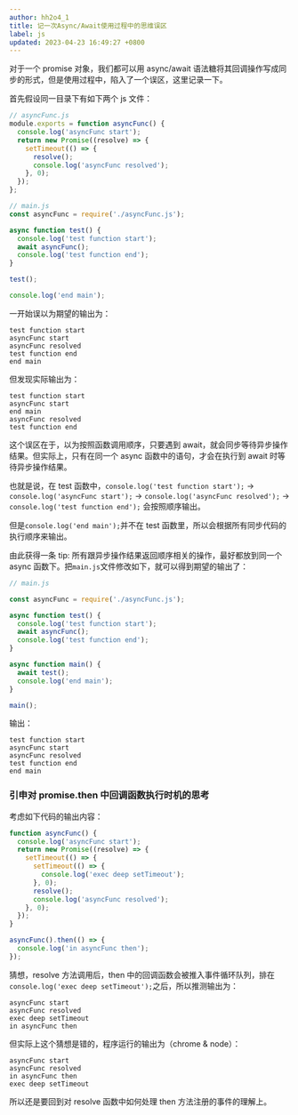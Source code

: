 ```yaml
---
author: hh2o4_1
title: 记一次Async/Await使用过程中的思维误区
label: js
updated: 2023-04-23 16:49:27 +0800
---
```


对于一个 promise 对象，我们都可以用 async/await 语法糖将其回调操作写成同步的形式，但是使用过程中，陷入了一个误区，这里记录一下。

首先假设同一目录下有如下两个 js 文件：

```js
// asyncFunc.js
module.exports = function asyncFunc() {
  console.log('asyncFunc start');
  return new Promise((resolve) => {
    setTimeout(() => {
      resolve();
      console.log('asyncFunc resolved');
    }, 0);
  });
};
```

```js
// main.js
const asyncFunc = require('./asyncFunc.js');

async function test() {
  console.log('test function start');
  await asyncFunc();
  console.log('test function end');
}

test();

console.log('end main');
```

一开始误以为期望的输出为：

```
test function start
asyncFunc start
asyncFunc resolved
test function end
end main
```

但发现实际输出为：

```
test function start
asyncFunc start
end main
asyncFunc resolved
test function end
```

这个误区在于，以为按照函数调用顺序，只要遇到 await，就会同步等待异步操作结果。但实际上，只有在同一个 async 函数中的语句，才会在执行到 await 时等待异步操作结果。

也就是说，在 test 函数中，`console.log('test function start');` -> `console.log('asyncFunc start');` -> `console.log('asyncFunc resolved');` -> `console.log('test function end');` 会按照顺序输出。

但是`console.log('end main');`并不在 test 函数里，所以会根据所有同步代码的执行顺序来输出。

由此获得一条 tip: 所有跟异步操作结果返回顺序相关的操作，最好都放到同一个 async 函数下。把`main.js`文件修改如下，就可以得到期望的输出了：

```js
// main.js

const asyncFunc = require('./asyncFunc.js');

async function test() {
  console.log('test function start');
  await asyncFunc();
  console.log('test function end');
}

async function main() {
  await test();
  console.log('end main');
}

main();
```

输出：

```
test function start
asyncFunc start
asyncFunc resolved
test function end
end main
```

### 引申对 promise.then 中回调函数执行时机的思考

考虑如下代码的输出内容：

```js
function asyncFunc() {
  console.log('asyncFunc start');
  return new Promise((resolve) => {
    setTimeout(() => {
      setTimeout(() => {
        console.log('exec deep setTimeout');
      }, 0);
      resolve();
      console.log('asyncFunc resolved');
    }, 0);
  });
}

asyncFunc().then(() => {
  console.log('in asyncFunc then');
});
```

猜想，resolve 方法调用后，then 中的回调函数会被推入事件循环队列，排在`console.log('exec deep setTimeout');`之后，所以推测输出为：

```
asyncFunc start
asyncFunc resolved
exec deep setTimeout
in asyncFunc then
```

但实际上这个猜想是错的，程序运行的输出为（chrome & node）：

```
asyncFunc start
asyncFunc resolved
in asyncFunc then
exec deep setTimeout
```

所以还是要回到对 resolve 函数中如何处理 then 方法注册的事件的理解上。
